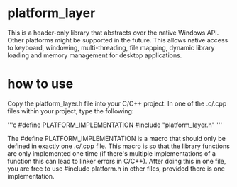 # platform_layer
This is a header-only library that abstracts over the native Windows API. Other platforms might be supported in the future. This allows native access to keyboard, windowing, multi-threading, file mapping, dynamic library loading and memory management for desktop applications. 

# how to use
Copy the platform_layer.h file into your C/C++ project. In one of the .c/.cpp files within your project, type the following:

'''c
#define PLATFORM_IMPLEMENTATION
#include "platform_layer.h"
'''

The #define PLATFORM_IMPLEMENTATION is a macro that should only be defined in exactly one .c/.cpp file. This macro is so that the library functions are only implemented one time (if there's multiple implementations of a function this can lead to linker errors in C/C++). After doing this in one file, you are free to use #include platform.h in other files, provided there is one implementation. 